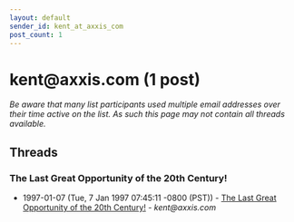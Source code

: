 ```yaml
---
layout: default
sender_id: kent_at_axxis_com
post_count: 1
---
```


# kent<span>@</span>axxis.com (1 post)

_Be aware that many list participants used multiple email addresses over their time active on the list. As such this page may not contain all threads available._

## Threads

### The Last Great Opportunity of the 20th Century!
+ 1997-01-07 (Tue, 7 Jan 1997 07:45:11 -0800 (PST)) - [The Last Great Opportunity of the 20th Century!](/archive/1997/01/39c671c54e5d754cf9033227ef854db361e9d93926e1f1e5221032b4fc4d904f) - _kent@axxis.com_

